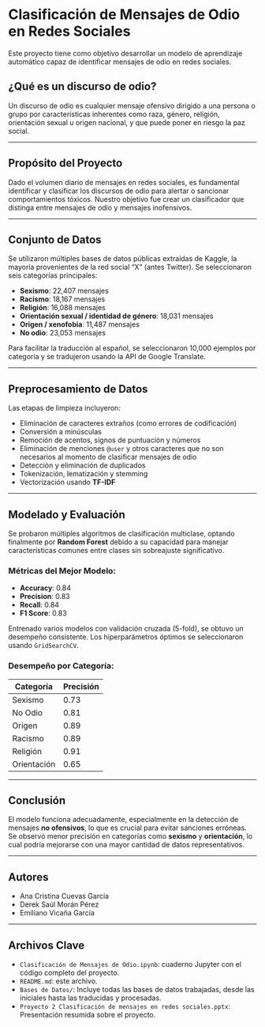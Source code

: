 # Clasificación de Mensajes de Odio en Redes Sociales

Este proyecto tiene como objetivo desarrollar un modelo de aprendizaje automático capaz de identificar mensajes de odio en redes sociales.

##  ¿Qué es un discurso de odio?

Un discurso de odio es cualquier mensaje ofensivo dirigido a una persona o grupo por características inherentes como raza, género, religión, orientación sexual u origen nacional, y que puede poner en riesgo la paz social.

---

##  Propósito del Proyecto

Dado el volumen diario de mensajes en redes sociales, es fundamental identificar y clasificar los discursos de odio para alertar o sancionar comportamientos tóxicos. Nuestro objetivo fue crear un clasificador que distinga entre mensajes de odio y mensajes inofensivos.

---

##  Conjunto de Datos

Se utilizaron múltiples bases de datos públicas extraídas de Kaggle, la mayoría provenientes de la red social “X” (antes Twitter). Se seleccionaron seis categorías principales:

- **Sexismo**: 22,407 mensajes
- **Racismo**: 18,167 mensajes
- **Religión**: 16,088 mensajes
- **Orientación sexual / identidad de género**: 18,031 mensajes
- **Origen / xenofobia**: 11,487 mensajes
- **No odio**: 23,053 mensajes

 Para facilitar la traducción al español, se seleccionaron 10,000 ejemplos por categoría y se tradujeron usando la API de Google Translate.

---

##  Preprocesamiento de Datos

Las etapas de limpieza incluyeron:

- Eliminación de caracteres extraños (como errores de codificación)
- Conversión a minúsculas
- Remoción de acentos, signos de puntuación y números
- Eliminación de menciones `@user` y otros caracteres que no son necesarios al momento de clasificar mensajes de odio
- Detección y eliminación de duplicados
- Tokenización, lematización y stemming
- Vectorización usando **TF-IDF**

---

##  Modelado y Evaluación

Se probaron múltiples algoritmos de clasificación multiclase, optando finalmente por **Random Forest** debido a su capacidad para manejar características comunes entre clases sin sobreajuste significativo.

###  Métricas del Mejor Modelo:

- **Accuracy**: 0.84  
- **Precision**: 0.83  
- **Recall**: 0.84  
- **F1 Score**: 0.83  

Entrenado varios modelos con validación cruzada (5-fold), se obtuvo un desempeño consistente. Los hiperparámetros óptimos se seleccionaron usando `GridSearchCV`.

###  Desempeño por Categoría:

| Categoría     | Precisión |
|---------------|-----------|
| Sexismo       | 0.73      |
| No Odio       | 0.81      |
| Origen        | 0.89      |
| Racismo       | 0.89      |
| Religión      | 0.91      |
| Orientación   | 0.65      |

---

##  Conclusión

El modelo funciona adecuadamente, especialmente en la detección de mensajes **no ofensivos**, lo que es crucial para evitar sanciones erróneas. Se observó menor precisión en categorías como **sexismo** y **orientación**, lo cual podría mejorarse con una mayor cantidad de datos representativos.

---

##  Autores

- Ana Cristina Cuevas García  
- Derek Saúl Morán Pérez  
- Emiliano Vicaña García  

---

##  Archivos Clave

- `Clasificación de Mensajes de Odio.ipynb`: cuaderno Jupyter con el código completo del proyecto.
- `README.md`: este archivo.
- `Bases de Datos/`: Incluye todas las bases de datos trabajadas, desde las iniciales hasta las traducidas y procesadas.
- `Proyecto 2 Clasificación de mensajes en redes sociales.pptx`: Presentación resumida sobre el proyecto.



